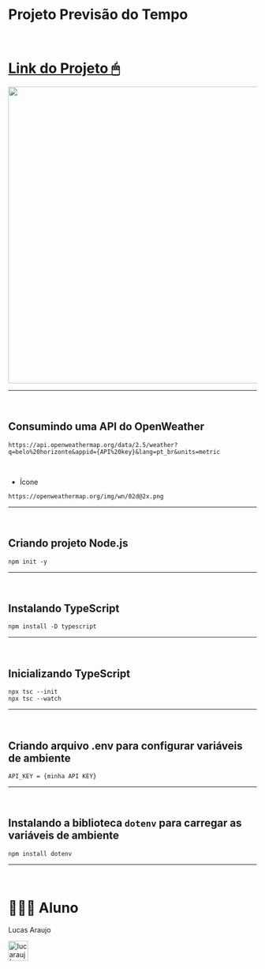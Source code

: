 # Projeto Previsão do Tempo

<br>

<h1>
   <a href="https://tempo-lucarauj.vercel.app/">Link do Projeto 🖱</a>
</h1>

<img width="600px" src="https://github.com/lucarauj/Front-end-em-React/blob/main/Front-end%20Din%C3%A2mico/previsao-do-tempo/previsao.png">

<hr>
<br>

## Consumindo uma API do OpenWeather 

```
https://api.openweathermap.org/data/2.5/weather?q=belo%20horizonte&appid={API%20key}&lang=pt_br&units=metric
```

<br>

- Ícone
```
https://openweathermap.org/img/wn/02d@2x.png
```

<hr>
<br>

## Criando projeto Node.js

```
npm init -y
```

<hr>
<br>

## Instalando TypeScript 

```
npm install -D typescript
```

<hr>
<br> 

## Inicializando TypeScript 

```
npx tsc --init
npx tsc --watch
```

<hr>
<br> 

## Criando arquivo .env para configurar variáveis de ambiente

```
API_KEY = {minha API KEY}
```

<hr>
<br> 

## Instalando a biblioteca ```dotenv``` para carregar as variáveis de ambiente

```
npm install dotenv
```

<hr>
<br> 

# 👨🏼‍🎓 Aluno

Lucas Araujo

<a href="https://www.linkedin.com/in/lucarauj"><img alt="lucarauj | LinkdeIN" width="40px" src="https://user-images.githubusercontent.com/43545812/144035037-0f415fc7-9f96-4517-a370-ccc6e78a714b.png" /></a>
